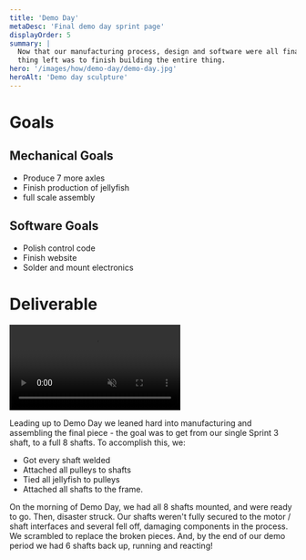 ```yaml
---
title: 'Demo Day'
metaDesc: 'Final demo day sprint page'
displayOrder: 5
summary: |
  Now that our manufacturing process, design and software were all finalized, the only
  thing left was to finish building the entire thing.
hero: '/images/how/demo-day/demo-day.jpg'
heroAlt: 'Demo day sculpture'
---
```

# Goals

## Mechanical Goals

- Produce 7 more axles
- Finish production of jellyfish
- full scale assembly

## Software Goals

- Polish control code
- Finish website
- Solder and mount electronics

# Deliverable

<div class="centered-image">
  <video src="/videos/demo-day.mp4" preload='metadata' loop controls muted></video>
</div>

Leading up to Demo Day we leaned hard into manufacturing and assembling the
final piece - the goal was to get from our single Sprint 3 shaft, to a full 8
shafts. To accomplish this, we:
- Got every shaft welded
- Attached all pulleys to shafts
- Tied all jellyfish to pulleys
- Attached all shafts to the frame.

On the morning of Demo Day, we had all 8 shafts mounted, and were ready to go.
Then, disaster struck. Our shafts weren't fully secured to the motor / shaft
interfaces and several fell off, damaging components in the process. We
scrambled to replace the broken pieces. And, by the end of our demo period we
had 6 shafts back up, running and reacting!
